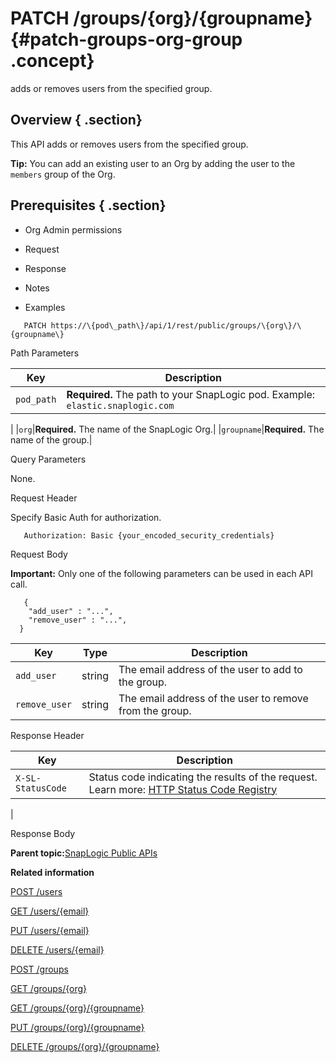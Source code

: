 # PATCH /groups/\{org\}/\{groupname\} {#patch-groups-org-group .concept}

adds or removes users from the specified group.

## Overview { .section}

This API adds or removes users from the specified group.

**Tip:** You can add an existing user to an Org by adding the user to the `members` group of the Org.

## Prerequisites { .section}

-   Org Admin permissions

-   Request
-   Response
-   Notes
-   Examples

``` {#codeblock-endpoint .normalize-space .lang-uri}
   PATCH https://\{pod\_path\}/api/1/rest/public/groups/\{org\}/\{groupname\}

```

Path Parameters

|Key|Description|
|---|-----------|
|`pod_path`|**Required.** The path to your SnapLogic pod. Example: `elastic.snaplogic.com`

|
|`org`|**Required.** The name of the SnapLogic Org.|
|`groupname`|**Required.** The name of the group.|

Query Parameters

None.

Request Header

Specify Basic Auth for authorization.

``` {#d73e705 .normalize-space}
   Authorization: Basic {your_encoded_security_credentials}

```

Request Body

**Important:** Only one of the following parameters can be used in each API call.

``` {#request-body .normalize-space .lang-json}
   {
    "add_user" : "...",
    "remove_user" : "...",
  }

```

|Key|Type|Description|
|---|----|-----------|
|`add_user`|string|The email address of the user to add to the group.|
|`remove_user`|string|The email address of the user to remove from the group.|

Response Header

|Key|Description|
|---|-----------|
|`X-SL-StatusCode`|Status code indicating the results of the request. Learn more: [HTTP Status Code Registry](https://www.iana.org/assignments/http-status-codes/http-status-codes.xhtml)

|

Response Body

**Parent topic:**[SnapLogic Public APIs](../public-apis/public-apis.md)

**Related information**  


[POST /users](../public-apis/post-users.md)

[GET /users/\{email\}](../public-apis/get-users-email.md)

[PUT /users/\{email\}](../public-apis/put-users-email.md)

[DELETE /users/\{email\}](../public-apis/delete-users-email.md)

[POST /groups](../public-apis/post-groups.md)

[GET /groups/\{org\}](../public-apis/get-groups-org.md)

[GET /groups/\{org\}/\{groupname\}](../public-apis/get-groups-org-group.md)

[PUT /groups/\{org\}/\{groupname\}](../public-apis/put-groups-org-group.md)

[DELETE /groups/\{org\}/\{groupname\}](../public-apis/delete-groups-org-group.md)

